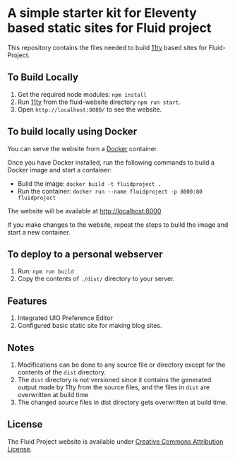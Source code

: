 # A simple starter kit for Eleventy based static sites for Fluid project

This repository contains the files needed to build [11ty](http://11ty.dev/) based sites for Fluid-Project.

## To Build Locally

1. Get the required node modules: `npm install`
2. Run [11ty](http://11ty.dev) from the fluid-website directory `npm run start`.
3. Open `http://localhost:8080/` to see the website.

## To build locally using Docker

You can serve the website from a [Docker](https://docs.docker.com/get-docker) container.

Once you have Docker installed, run the following commands to build a Docker image and start a container:

* Build the image: `docker build -t fluidproject .`
* Run the container: `docker run --name fluidproject -p 8000:80 fluidproject`

The website will be available at [http://localhost:8000](http://localhost:8000)

If you make changes to the website, repeat the steps to build the image and start a new container.

## To deploy to a personal webserver

1. Run: `npm run build`
2. Copy the contents of `./dist/` directory to your server.

## Features

1. Integrated UIO Preference Editor
2. Configured basic static site for making blog sites.

## Notes

1. Modifications can be done to any source file or directory except for the contents of the `dist` directory.
2. The `dist` directory is not versioned since it contains the generated output made by 11ty from the source files, and the files in `dist` are overwritten at build time
3. The changed source files in dist directory gets overwritten at build time.

## License

The Fluid Project website is available under [Creative Commons Attribution License](http://creativecommons.org/licenses/by/4.0/).
